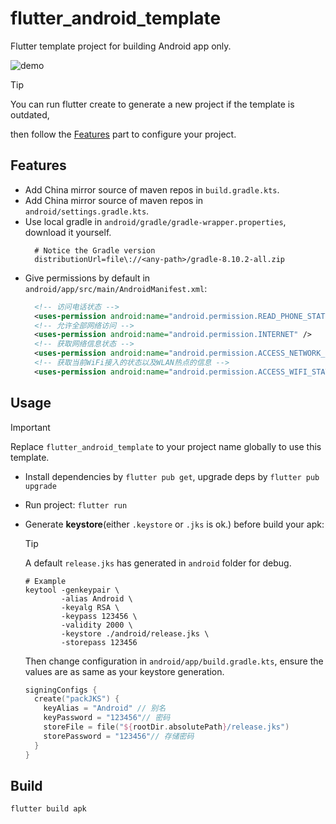 # flutter_android_template

Flutter template project for building Android app only.

![demo](.github/demo.png)

> [!TIP]
> You can run flutter create <xxx> to generate a new project if the template is outdated,
>
> then follow the [Features](#features) part to configure your project.

## Features

- Add China mirror source of maven repos in `build.gradle.kts`.
- Add China mirror source of maven repos in `android/settings.gradle.kts`.
- Use local gradle in `android/gradle/gradle-wrapper.properties`, download it yourself.
  ```properties
    # Notice the Gradle version
    distributionUrl=file\://<any-path>/gradle-8.10.2-all.zip
  ```
- Give permissions by default in `android/app/src/main/AndroidManifest.xml`:
  ```xml
    <!-- 访问电话状态 -->
    <uses-permission android:name="android.permission.READ_PHONE_STATE" />
    <!-- 允许全部网络访问 -->
    <uses-permission android:name="android.permission.INTERNET" />
    <!-- 获取网络信息状态 -->
    <uses-permission android:name="android.permission.ACCESS_NETWORK_STATE" />
    <!-- 获取当前WiFi接入的状态以及WLAN热点的信息 -->
    <uses-permission android:name="android.permission.ACCESS_WIFI_STATE" />
  ```

## Usage

> [!IMPORTANT]
> Replace `flutter_android_template` to your project name globally to use this template.

- Install dependencies by `flutter pub get`, upgrade deps by `flutter pub upgrade`
- Run project: `flutter run`
- Generate **keystore**(either `.keystore` or `.jks` is ok.) before build your apk:
  
  > [!TIP]
  > A default `release.jks` has generated in `android` folder for debug.

  ```shell
  # Example
  keytool -genkeypair \
          -alias Android \
          -keyalg RSA \
          -keypass 123456 \
          -validity 2000 \
          -keystore ./android/release.jks \
          -storepass 123456
  ```
  Then change configuration in `android/app/build.gradle.kts`, ensure the values are as same as your keystore generation. 
  ```kotlin
  signingConfigs {
    create("packJKS") {
      keyAlias = "Android" // 别名
      keyPassword = "123456"// 密码
      storeFile = file("${rootDir.absolutePath}/release.jks")
      storePassword = "123456"// 存储密码
    }
  }
  ```

## Build
```shell
flutter build apk
```